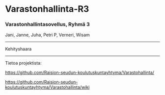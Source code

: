 # Varastonhallinta-R3
### Varastonhallintasovellus, Ryhmä 3
Jani, Janne, Juha, Petri P, Verneri, Wisam

***
Kehityshaara
***

Tietoa projektista:

https://github.com/Raision-seudun-koulutuskuntayhtyma/Varastohallinta/

https://github.com/Raision-seudun-koulutuskuntayhtyma/Varastohallinta/wiki
